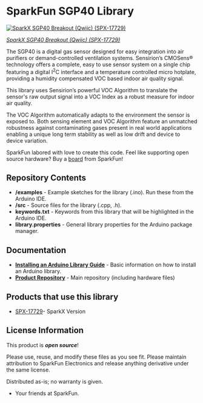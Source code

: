 SparkFun SGP40 Library
===========================================================
[![SparkX SGP40 Breakout (Qwiic) (SPX-17729)](https://cdn.sparkfun.com//assets/parts/1/6/8/4/5/17729-SGP40_Air_Quality_Sensor-01.jpg)](https://www.sparkfun.com/products/17729)

[*SparkX SGP40 Breakout (Qwiic) (SPX-17729)*](https://www.sparkfun.com/products/17729)

The SGP40 is a digital gas sensor designed for easy integration into air purifiers or demand-controlled ventilation systems.
Sensirion’s CMOSens® technology offers a complete, easy to use sensor system on a single chip featuring a digital
I<sup>2</sup>C interface and a temperature controlled micro hotplate, providing a humidity compensated VOC based indoor air quality signal.

This library uses Sensirion’s powerful VOC Algorithm to translate the sensor's raw output signal into a VOC Index as a robust measure for indoor air quality.

The VOC Algorithm automatically adapts to the environment the sensor is exposed to. Both sensing element and
VOC Algorithm feature an unmatched robustness against contaminating gases present in real world applications enabling a unique long term
stability as well as low drift and device to device variation.

SparkFun labored with love to create this code. Feel like supporting open source hardware?
Buy a [board](https://www.sparkfun.com/products/17729) from SparkFun!

Repository Contents
-------------------

* **/examples** - Example sketches for the library (.ino). Run these from the Arduino IDE.
* **/src** - Source files for the library (.cpp, .h).
* **keywords.txt** - Keywords from this library that will be highlighted in the Arduino IDE.
* **library.properties** - General library properties for the Arduino package manager.

Documentation
--------------

* **[Installing an Arduino Library Guide](https://learn.sparkfun.com/tutorials/installing-an-arduino-library)** - Basic information on how to install an Arduino library.
* **[Product Repository](https://github.com/sparkfunX/SparkX_Air_Quality_Sensor-SGP40)** - Main repository (including hardware files)

Products that use this library
--------------
* [SPX-17729](https://www.sparkfun.com/products/17729)- SparkX Version

License Information
-------------------

This product is _**open source**_!

Please use, reuse, and modify these files as you see fit. Please maintain attribution to SparkFun Electronics and release anything derivative under the same license.

Distributed as-is; no warranty is given.

- Your friends at SparkFun.
